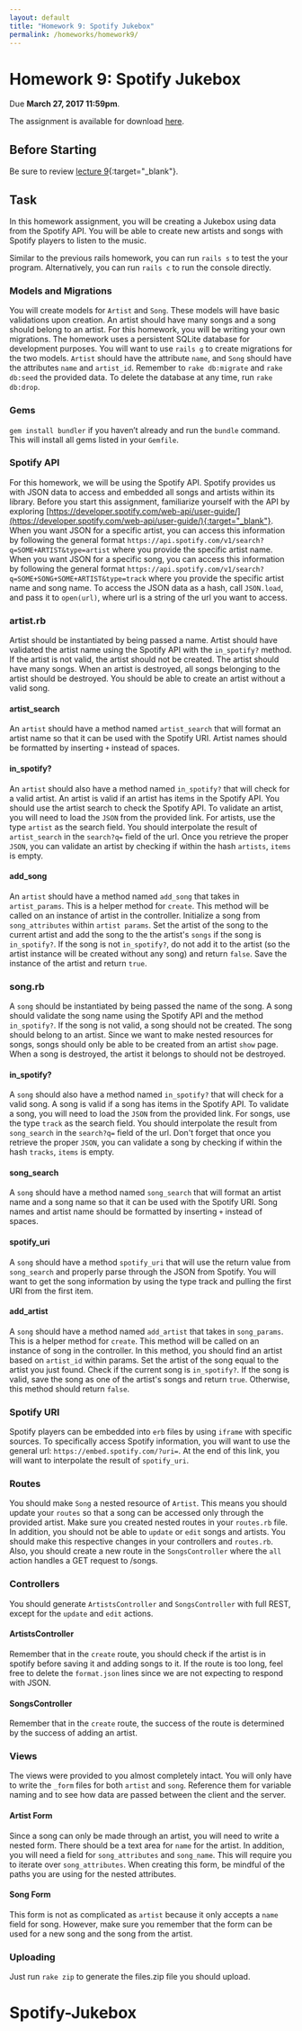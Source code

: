 ```yaml
---
layout: default
title: "Homework 9: Spotify Jukebox"
permalink: /homeworks/homework9/
---
```


# Homework 9: Spotify Jukebox
Due **March 27, 2017 11:59pm**.

The assignment is available for download [here](cis196_homework_9.zip).

## Before Starting
Be sure to review [lecture 9](//seas.upenn.edu/~cis196/lectures/CIS196-2017s-lecture9.pdf){:target="_blank"}.

## Task
In this homework assignment, you will be creating a Jukebox using data from the Spotify API. You will be able to create new artists and songs with Spotify players to listen to the music.

Similar to the previous rails homework, you can run `rails s` to test the your program. Alternatively, you can run `rails c` to run the console directly.

### Models and Migrations
You will create models for `Artist` and `Song`. These models will have basic validations upon creation. An artist should have many songs and a song should belong to an artist. For this homework, you will be writing your own migrations. The homework uses a persistent SQLite database for development purposes. You will want to use `rails g` to create migrations for the two models. `Artist` should have the attribute `name`, and `Song` should have the attributes `name` and `artist_id`. Remember to `rake db:migrate` and `rake db:seed` the provided data. To delete the database at any time, run `rake db:drop`.

### Gems
`gem install bundler` if you haven’t already and run the `bundle` command. This will install all gems listed in your `Gemfile`.

### Spotify API
For this homework, we will be using the Spotify API. Spotify provides us with JSON data to access and embedded all songs and artists within its library. Before you start this assignment, familiarize yourself with the API by exploring [https://developer.spotify.com/web-api/user-guide/](https://developer.spotify.com/web-api/user-guide/){:target="_blank"}. When you want JSON for a specific artist, you can access this information by following the general format `https://api.spotify.com/v1/search?q=SOME+ARTIST&type=artist` where you provide the specific artist name. When you want JSON for a specific song, you can access this information by following the general format `https://api.spotify.com/v1/search?q=SOME+SONG+SOME+ARTIST&type=track` where you provide the specific artist name and song name. To access the JSON data as a hash, call `JSON.load`, and pass it to `open(url)`, where url is a string of the url you want to access.

### artist.rb
Artist should be instantiated by being passed a name. Artist should have validated the artist name using the Spotify API with the `in_spotify?` method. If the artist is not valid, the artist should not be created. The artist should have many songs. When an artist is destroyed, all songs belonging to the artist should be destroyed. You should be able to create an artist without a valid song.

#### artist_search
An `artist` should have a method named `artist_search` that will format an artist name so that it can be used with the Spotify URI. Artist names should be formatted by inserting `+` instead of spaces.

#### in_spotify?
An `artist` should also have a method named `in_spotify?` that will check for a valid artist. An artist is valid if an artist has items in the Spotify API. You should use the artist search to check the Spotify API. To validate an artist, you will need to load the `JSON` from the provided link. For artists, use the type `artist` as the search field. You should interpolate the result of `artist_search` in the `search?q=` field of the url. Once you retrieve the proper `JSON`, you can validate an artist by checking if within the hash `artists`, `items` is empty.

#### add_song
An `artist` should have a method named `add_song` that takes in `artist_params`. This is a helper method for `create`. This method will be called on an instance of artist in the controller. Initialize a song from `song_attributes` within `artist params`. Set the artist of the song to the current artist and add the song to the the artist's `songs` if the song is `in_spotify?`. If the song is not `in_spotify?`, do not add it to the artist (so the artist instance will be created without any song) and return `false`. Save the instance of the artist and return `true`.

### song.rb
A `song` should be instantiated by being passed the name of the song. A song should validate the song name using the Spotify API and the method `in_spotify?`. If the song is not valid, a song should not be created. The song should belong to an artist. Since we want to make nested resources for songs, songs should only be able to be created from an artist `show` page. When a song is destroyed, the artist it belongs to should not be destroyed.

#### in_spotify?
A `song` should also have a method named `in_spotify?` that will check for a valid song. A song is valid if a song has items in the Spotify API. To validate a song, you will need to load the `JSON` from the provided link. For songs, use the type `track` as the search field. You should interpolate the result from `song_search` in the `search?q=` field of the url. Don't forget that once you retrieve the proper `JSON`, you can validate a song by checking if within the hash `tracks`, `items` is empty.

#### song_search
A `song` should have a method named `song_search` that will format an artist name and a song name so that it can be used with the Spotify URI. Song names and artist name should be formatted by inserting `+` instead of spaces.

#### spotify_uri
A `song` should have a method `spotify_uri` that will use the return value from `song_search` and properly parse through the JSON from Spotify. You will want to get the song information by using the type track and pulling the first URI from the first item.

#### add_artist
A `song` should have a method named `add_artist` that takes in `song_params`. This is a helper method for `create`. This method will be called on an instance of song in the controller. In this method, you should find an artist based on `artist_id` within params. Set the artist of the song equal to the artist you just found. Check if the current song is `in_spotify?`. If the song is valid, save the song as one of the artist's songs and return `true`. Otherwise, this method should return `false`.

### Spotify URI
Spotify players can be embedded into `erb` files by using `iframe` with specific sources. To specifically access Spotify information, you will want to use the general url: `https://embed.spotify.com/?uri=`. At the end of this link, you will want to interpolate the result of `spotify_uri`.

### Routes
You should make `Song` a nested resource of `Artist`. This means you should update your `routes` so that a song can be accessed only through the provided artist. Make sure you created nested routes in your `routes.rb` file. In addition, you should not be able to `update` or `edit` songs and artists. You should make this respective changes in your controllers and `routes.rb`. Also, you should create a new route in the `SongsController` where the `all` action handles a GET request to /songs.

### Controllers
You should generate `ArtistsController` and `SongsController` with full REST, except for the `update` and `edit` actions.

#### ArtistsController
Remember that in the `create` route, you should check if the artist is in spotify before saving it and adding songs to it. If the route is too long, feel free to delete the `format.json` lines since we are not expecting to respond with JSON.

#### SongsController
Remember that in the `create` route, the success of the route is determined by the success of adding an artist.

### Views
The views were provided to you almost completely intact. You will only have to write the `_form` files for both `artist` and `song`. Reference them for variable naming and to see how data are passed between the client and the server.

#### Artist Form
Since a song can only be made through an artist, you will need to write a nested form. There should be a text area for `name` for the artist. In addition, you will need a field for `song_attributes` and `song_name`. This will require you to iterate over `song_attributes`. When creating this form, be mindful of the paths you are using for the nested attributes.

#### Song Form
This form is not as complicated as `artist` because it only accepts a `name` field for song. However, make sure you remember that the form can be used for a new song and the song from the artist.

### Uploading
Just run `rake zip` to generate the files.zip file you should upload.
# Spotify-Jukebox

